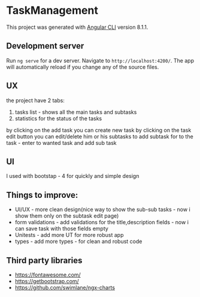 # TaskManagement

This project was generated with [Angular CLI](https://github.com/angular/angular-cli) version 8.1.1.

## Development server

Run `ng serve` for a dev server. Navigate to `http://localhost:4200/`. The app will automatically reload if you change any of the source files.

## UX

the project have 2 tabs: 
1. tasks list - shows all the main tasks and subtasks
2. statistics for the status of the tasks

by clicking on the add task you can create new task
by clicking on the task edit button you can edit/delete him or his subtasks 
to add subtask for to the task - enter to wanted task and add sub task

## UI

I used with bootstap - 4 for quickly and simple design

## Things to improve:
  * UI/UX - more clean design(nice way to show the sub-sub tasks - now i show them only on the subtask edit page)
  * form validations - add validations for the title,description fields  - now i can save task with those fields empty
  * Unitests - add more UT for more robust app
  * types - add more types - for clean and robust code
  
## Third party libraries
* https://fontawesome.com/
* https://getbootstrap.com/
* https://github.com/swimlane/ngx-charts
